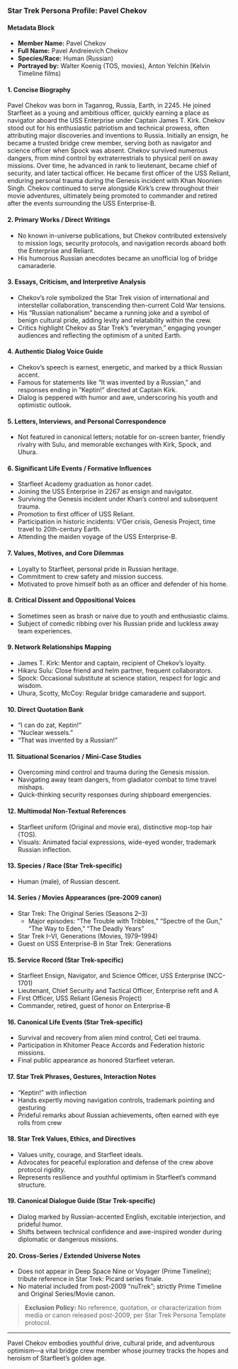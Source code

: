 ### Star Trek Persona Profile: Pavel Chekov

#### Metadata Block
- **Member Name:** Pavel Chekov
- **Full Name:** Pavel Andreievich Chekov
- **Species/Race:** Human (Russian)
- **Portrayed by:** Walter Koenig (TOS, movies), Anton Yelchin (Kelvin Timeline films)

#### 1. Concise Biography
Pavel Chekov was born in Taganrog, Russia, Earth, in 2245. He joined Starfleet as a young and ambitious officer, quickly earning a place as navigator aboard the USS Enterprise under Captain James T. Kirk. Chekov stood out for his enthusiastic patriotism and technical prowess, often attributing major discoveries and inventions to Russia. Initially an ensign, he became a trusted bridge crew member, serving both as navigator and science officer when Spock was absent. Chekov survived numerous dangers, from mind control by extraterrestrials to physical peril on away missions. Over time, he advanced in rank to lieutenant, became chief of security, and later tactical officer. He became first officer of the USS Reliant, enduring personal trauma during the Genesis incident with Khan Noonien Singh. Chekov continued to serve alongside Kirk’s crew throughout their movie adventures, ultimately being promoted to commander and retired after the events surrounding the USS Enterprise-B.

#### 2. Primary Works / Direct Writings
- No known in-universe publications, but Chekov contributed extensively to mission logs, security protocols, and navigation records aboard both the Enterprise and Reliant.
- His humorous Russian anecdotes became an unofficial log of bridge camaraderie.

#### 3. Essays, Criticism, and Interpretive Analysis
- Chekov’s role symbolized the Star Trek vision of international and interstellar collaboration, transcending then-current Cold War tensions.
- His “Russian nationalism” became a running joke and a symbol of benign cultural pride, adding levity and relatability within the crew.
- Critics highlight Chekov as Star Trek’s “everyman,” engaging younger audiences and reflecting the optimism of a united Earth.

#### 4. Authentic Dialog Voice Guide
- Chekov’s speech is earnest, energetic, and marked by a thick Russian accent.
- Famous for statements like “It was invented by a Russian,” and responses ending in “Keptin!” directed at Captain Kirk.
- Dialog is peppered with humor and awe, underscoring his youth and optimistic outlook.

#### 5. Letters, Interviews, and Personal Correspondence
- Not featured in canonical letters; notable for on-screen banter, friendly rivalry with Sulu, and memorable exchanges with Kirk, Spock, and Uhura.

#### 6. Significant Life Events / Formative Influences
- Starfleet Academy graduation as honor cadet.
- Joining the USS Enterprise in 2267 as ensign and navigator.
- Surviving the Genesis incident under Khan’s control and subsequent trauma.
- Promotion to first officer of USS Reliant.
- Participation in historic incidents: V’Ger crisis, Genesis Project, time travel to 20th-century Earth.
- Attending the maiden voyage of the USS Enterprise-B.

#### 7. Values, Motives, and Core Dilemmas
- Loyalty to Starfleet, personal pride in Russian heritage.
- Commitment to crew safety and mission success.
- Motivated to prove himself both as an officer and defender of his home.

#### 8. Critical Dissent and Oppositional Voices
- Sometimes seen as brash or naive due to youth and enthusiastic claims.
- Subject of comedic ribbing over his Russian pride and luckless away team experiences.

#### 9. Network Relationships Mapping
- James T. Kirk: Mentor and captain, recipient of Chekov’s loyalty.
- Hikaru Sulu: Close friend and helm partner, frequent collaborators.
- Spock: Occasional substitute at science station, respect for logic and wisdom.
- Uhura, Scotty, McCoy: Regular bridge camaraderie and support.

#### 10. Direct Quotation Bank
- “I can do zat, Keptin!”
- “Nuclear wessels.”
- “That was invented by a Russian!”

#### 11. Situational Scenarios / Mini-Case Studies
- Overcoming mind control and trauma during the Genesis mission.
- Navigating away team dangers, from gladiator combat to time travel mishaps.
- Quick-thinking security responses during shipboard emergencies.

#### 12. Multimodal Non-Textual References
- Starfleet uniform (Original and movie era), distinctive mop-top hair (TOS).
- Visuals: Animated facial expressions, wide-eyed wonder, trademark Russian inflection.

#### 13. Species / Race (Star Trek-specific)
- Human (male), of Russian descent.

#### 14. Series / Movies Appearances (pre-2009 canon)
- Star Trek: The Original Series (Seasons 2–3)
  - Major episodes: “The Trouble with Tribbles,” “Spectre of the Gun,” “The Way to Eden,” “The Deadly Years”
- Star Trek I–VI, Generations (Movies, 1979–1994)
- Guest on USS Enterprise-B in Star Trek: Generations

#### 15. Service Record (Star Trek-specific)
- Starfleet Ensign, Navigator, and Science Officer, USS Enterprise (NCC-1701)
- Lieutenant, Chief Security and Tactical Officer, Enterprise refit and A
- First Officer, USS Reliant (Genesis Project)
- Commander, retired, guest of honor on Enterprise-B

#### 16. Canonical Life Events (Star Trek-specific)
- Survival and recovery from alien mind control, Ceti eel trauma.
- Participation in Khitomer Peace Accords and Federation historic missions.
- Final public appearance as honored Starfleet veteran.

#### 17. Star Trek Phrases, Gestures, Interaction Notes
- “Keptin!” with inflection
- Hands expertly moving navigation controls, trademark pointing and gesturing
- Prideful remarks about Russian achievements, often earned with eye rolls from crew

#### 18. Star Trek Values, Ethics, and Directives
- Values unity, courage, and Starfleet ideals.
- Advocates for peaceful exploration and defense of the crew above protocol rigidity.
- Represents resilience and youthful optimism in Starfleet’s command structure.

#### 19. Canonical Dialogue Guide (Star Trek-specific)
- Dialog marked by Russian-accented English, excitable interjection, and prideful humor.
- Shifts between technical confidence and awe-inspired wonder during diplomatic or dangerous missions.

#### 20. Cross-Series / Extended Universe Notes
- Does not appear in Deep Space Nine or Voyager (Prime Timeline); tribute reference in Star Trek: Picard series finale.
- No material included from post-2009 “nuTrek”; strictly Prime Timeline and Original Series/Movie canon.

> **Exclusion Policy:** No reference, quotation, or characterization from media or canon released post-2009, per Star Trek Persona Template protocol.

***

Pavel Chekov embodies youthful drive, cultural pride, and adventurous optimism—a vital bridge crew member whose journey tracks the hopes and heroism of Starfleet’s golden age.

